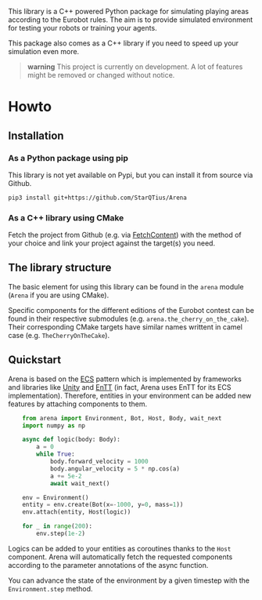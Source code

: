 This library is a C++ powered Python package for simulating playing areas according to the Eurobot rules. The aim is to provide simulated environment for testing your robots or training your agents.

This package also comes as a C++ library if you need to speed up your simulation even more.

> **warning**
> This project is currently on development. A lot of features might be removed or changed without notice.

# Howto

## Installation

### As a Python package using pip

This library is not yet available on Pypi, but you can install it from source via Github.

``` bash
pip3 install git+https://github.com/StarQTius/Arena
```

### As a C++ library using CMake

Fetch the project from Github (e.g. via [FetchContent](https://cmake.org/cmake/help/latest/module/FetchContent.html)) with the method of your choice and link your project against the target(s) you need.

## The library structure

The basic element for using this library can be found in the `arena` module (`Arena` if you are using CMake).

Specific components for the different editions of the Eurobot contest can be found in their respective submodules (e.g. `arena.the_cherry_on_the_cake`). Their corresponding CMake targets have similar names writtent in camel case (e.g. `TheCherryOnTheCake`).

## Quickstart

Arena is based on the [ECS](https://en.wikipedia.org/wiki/Entity_component_system) pattern which is implemented by frameworks and libraries like [Unity](https://unity.com/) and [EnTT](https://github.com/skypjack/entt) (in fact, Arena uses EnTT for its ECS implementation). Therefore, entities in your environment can be added new features by attaching components to them.

``` python
    from arena import Environment, Bot, Host, Body, wait_next
    import numpy as np

    async def logic(body: Body):
        a = 0
        while True:
            body.forward_velocity = 1000
            body.angular_velocity = 5 * np.cos(a)
            a += 5e-2
            await wait_next()

    env = Environment()
    entity = env.create(Bot(x=-1000, y=0, mass=1))
    env.attach(entity, Host(logic))

    for _ in range(200):
        env.step(1e-2)
```

Logics can be added to your entities as coroutines thanks to the `Host` component. Arena will automatically fetch the requested components according to the parameter annotations of the async function.

You can advance the state of the environment by a given timestep with the `Environment.step` method.
